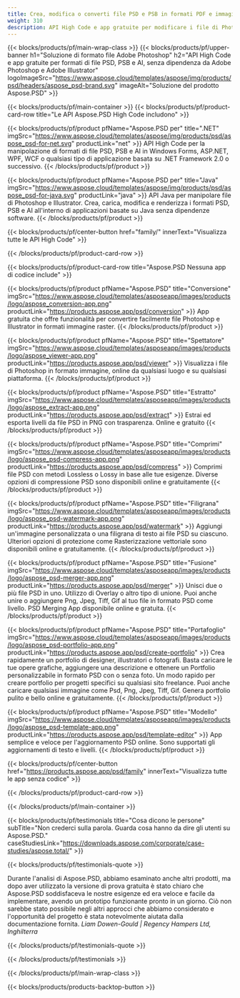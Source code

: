 ```yaml
---
title: Crea, modifica o converti file PSD e PSB in formati PDF e immagine
weight: 310
description: API High Code e app gratuite per modificare i file di Photoshop. Possibilità di aggiornare le proprietà del livello, aggiungere filigrane, ruotare la scala, capovolgere, ritagliare, dithering, conversione raster.
---
```


{{< blocks/products/pf/main-wrap-class >}}
{{< blocks/products/pf/upper-banner h1="Soluzione di formato file Adobe Photoshop" h2="API High Code e app gratuite per formati di file PSD, PSB e AI, senza dipendenza da Adobe Photoshop e Adobe Illustrator" logoImageSrc="https://www.aspose.cloud/templates/aspose/img/products/psd/headers/aspose_psd-brand.svg" imageAlt="Soluzione del prodotto Aspose.PSD" >}}

{{< blocks/products/pf/main-container >}}
{{< blocks/products/pf/product-card-row title="Le API Aspose.PSD High Code includono" >}}

{{< blocks/products/pf/product pfName="Aspose.PSD per" title=".NET" imgSrc="https://www.aspose.cloud/templates/aspose/img/products/psd/aspose_psd-for-net.svg" productLink="net" >}}
API High Code per la manipolazione di formati di file PSD, PSB e AI in Windows Forms, ASP.NET, WPF, WCF o qualsiasi tipo di applicazione basata su .NET Framework 2.0 o successivo.
{{< /blocks/products/pf/product >}}

{{< blocks/products/pf/product pfName="Aspose.PSD per" title="Java" imgSrc="https://www.aspose.cloud/templates/aspose/img/products/psd/aspose_psd-for-java.svg" productLink="java" >}}
API Java per manipolare file di Photoshop e Illustrator. Crea, carica, modifica e renderizza i formati PSD, PSB e AI all'interno di applicazioni basate su Java senza dipendenze software.
{{< /blocks/products/pf/product >}}

{{< blocks/products/pf/center-button href="family/" innerText="Visualizza tutte le API High Code" >}}

{{< /blocks/products/pf/product-card-row >}}

{{< blocks/products/pf/product-card-row title="Aspose.PSD Nessuna app di codice include" >}}

{{< blocks/products/pf/product pfName="Aspose.PSD" title="Conversione" imgSrc="https://www.aspose.cloud/templates/asposeapp/images/products/logo/aspose_conversion-app.png" productLink="https://products.aspose.app/psd/conversion" >}}
App gratuita che offre funzionalità per convertire facilmente file Photoshop e Illustrator in formati immagine raster.
{{< /blocks/products/pf/product >}}

{{< blocks/products/pf/product pfName="Aspose.PSD" title="Spettatore" imgSrc="https://www.aspose.cloud/templates/asposeapp/images/products/logo/aspose_viewer-app.png" productLink="https://products.aspose.app/psd/viewer" >}}
Visualizza i file di Photoshop in formato immagine, online da qualsiasi luogo e su qualsiasi piattaforma.
{{< /blocks/products/pf/product >}}

{{< blocks/products/pf/product pfName="Aspose.PSD" title="Estratto" imgSrc="https://www.aspose.cloud/templates/asposeapp/images/products/logo/aspose_extract-app.png" productLink="https://products.aspose.app/psd/extract" >}}
Estrai ed esporta livelli da file PSD in PNG con trasparenza. Online e gratuito
{{< /blocks/products/pf/product >}}

{{< blocks/products/pf/product pfName="Aspose.PSD" title="Comprimi" imgSrc="https://www.aspose.cloud/templates/asposeapp/images/products/logo/aspose_psd-compress-app.png" productLink="https://products.aspose.app/psd/compress" >}}
Comprimi file PSD con metodi Lossless o Lossy in base alle tue esigenze. Diverse opzioni di compressione PSD sono disponibili online e gratuitamente
{{< /blocks/products/pf/product >}}

{{< blocks/products/pf/product pfName="Aspose.PSD" title="Filigrana" imgSrc="https://www.aspose.cloud/templates/asposeapp/images/products/logo/aspose_psd-watermark-app.png" productLink="https://products.aspose.app/psd/watermark" >}}
Aggiungi un'immagine personalizzata o una filigrana di testo ai file PSD su ciascuno. Ulteriori opzioni di protezione come Rasterizzazione vettoriale sono disponibili online e gratuitamente.
{{< /blocks/products/pf/product >}}

{{< blocks/products/pf/product pfName="Aspose.PSD" title="Fusione" imgSrc="https://www.aspose.cloud/templates/asposeapp/images/products/logo/aspose_psd-merger-app.png" productLink="https://products.aspose.app/psd/merger" >}}
Unisci due o più file PSD in uno. Utilizzo di Overlay o altro tipo di unione. Puoi anche unire o aggiungere Png, Jpeg, Tiff, Gif al tuo file in formato PSD come livello. PSD Merging App disponibile online e gratuita.
{{< /blocks/products/pf/product >}}

{{< blocks/products/pf/product pfName="Aspose.PSD" title="Portafoglio" imgSrc="https://www.aspose.cloud/templates/asposeapp/images/products/logo/aspose_psd-portfolio-app.png" productLink="https://products.aspose.app/psd/create-portfolio" >}}
Crea rapidamente un portfolio di designer, illustratori o fotografi. Basta caricare le tue opere grafiche, aggiungere una descrizione e ottenere un Portfolio personalizzabile in formato PSD con o senza foto. Un modo rapido per creare portfolio per progetti specifici su qualsiasi sito freelance. Puoi anche caricare qualsiasi immagine come Psd, Png, Jpeg, Tiff, Gif. Genera portfolio pulito e bello online e gratuitamente.
{{< /blocks/products/pf/product >}}

{{< blocks/products/pf/product pfName="Aspose.PSD" title="Modello" imgSrc="https://www.aspose.cloud/templates/asposeapp/images/products/logo/aspose_psd-template-app.png" productLink="https://products.aspose.app/psd/template-editor" >}}
App semplice e veloce per l'aggiornamento PSD online. Sono supportati gli aggiornamenti di testo e livelli.
{{< /blocks/products/pf/product >}}

{{< blocks/products/pf/center-button href="https://products.aspose.app/psd/family" innerText="Visualizza tutte le app senza codice" >}}

{{< /blocks/products/pf/product-card-row >}}

{{< /blocks/products/pf/main-container >}}

{{< blocks/products/pf/testimonials title="Cosa dicono le persone" subTitle="Non crederci sulla parola. Guarda cosa hanno da dire gli utenti su Aspose.PSD." caseStudiesLink="https://downloads.aspose.com/corporate/case-studies/aspose.total/" >}}

{{< blocks/products/pf/testimonials-quote >}}
<p class="first">
 Durante l'analisi di Aspose.PSD, abbiamo esaminato anche altri prodotti, ma dopo aver utilizzato la versione di prova gratuita è stato chiaro che Aspose.PSD soddisfaceva le nostre esigenze ed era veloce e facile da implementare, avendo un prototipo funzionante pronto in un giorno. Ciò non sarebbe stato possibile negli altri approcci che abbiamo considerato e l'opportunità del progetto è stata notevolmente aiutata dalla documentazione fornita.
 <em>
  Liam Dowen-Gould | Regency Hampers Ltd, Inghilterra
 </em>
</p>

{{< /blocks/products/pf/testimonials-quote >}}

{{< /blocks/products/pf/testimonials >}}

{{< /blocks/products/pf/main-wrap-class >}}

{{< blocks/products/products-backtop-button >}}